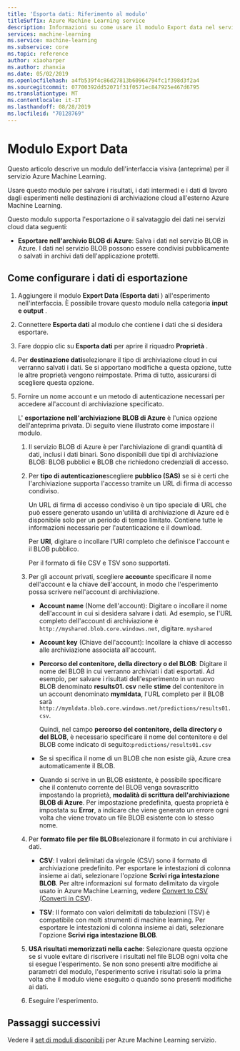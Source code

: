 ```yaml
---
title: 'Esporta dati: Riferimento al modulo'
titleSuffix: Azure Machine Learning service
description: Informazioni su come usare il modulo Export data nel servizio Azure Machine Learning per salvare i risultati, i dati intermedi e i dati di lavoro dagli esperimenti nelle destinazioni di archiviazione cloud all'esterno di Azure Machine Learning.
services: machine-learning
ms.service: machine-learning
ms.subservice: core
ms.topic: reference
author: xiaoharper
ms.author: zhanxia
ms.date: 05/02/2019
ms.openlocfilehash: a4fb539f4c86d27813b60964794fc1f398d3f2a4
ms.sourcegitcommit: 07700392dd52071f31f0571ec847925e467d6795
ms.translationtype: MT
ms.contentlocale: it-IT
ms.lasthandoff: 08/28/2019
ms.locfileid: "70128769"
---
```

# <a name="export-data-module"></a>Modulo Export Data

Questo articolo descrive un modulo dell'interfaccia visiva (anteprima) per il servizio Azure Machine Learning.

Usare questo modulo per salvare i risultati, i dati intermedi e i dati di lavoro dagli esperimenti nelle destinazioni di archiviazione cloud all'esterno Azure Machine Learning.

Questo modulo supporta l'esportazione o il salvataggio dei dati nei servizi cloud data seguenti:


- **Esportare nell'archivio BLOB di Azure**: Salva i dati nel servizio BLOB in Azure. I dati nel servizio BLOB possono essere condivisi pubblicamente o salvati in archivi dati dell'applicazione protetti.

  
## <a name="how-to-configure-export-data"></a>Come configurare i dati di esportazione

1. Aggiungere il modulo **Export Data (Esporta dati** ) all'esperimento nell'interfaccia. È possibile trovare questo modulo nella categoria **input e output** .

2. Connettere **Esporta dati** al modulo che contiene i dati che si desidera esportare.

3. Fare doppio clic su **Esporta dati** per aprire il riquadro **Proprietà** .

4. Per **destinazione dati**selezionare il tipo di archiviazione cloud in cui verranno salvati i dati. Se si apportano modifiche a questa opzione, tutte le altre proprietà vengono reimpostate. Prima di tutto, assicurarsi di scegliere questa opzione.

5. Fornire un nome account e un metodo di autenticazione necessari per accedere all'account di archiviazione specificato.

    L' **esportazione nell'archiviazione BLOB di Azure** è l'unica opzione dell'anteprima privata. Di seguito viene illustrato come impostare il modulo.
    1. Il servizio BLOB di Azure è per l'archiviazione di grandi quantità di dati, inclusi i dati binari. Sono disponibili due tipi di archiviazione BLOB: BLOB pubblici e BLOB che richiedono credenziali di accesso.

    2. Per **tipo di autenticazione**scegliere **pubblico (SAS)** se si è certi che l'archiviazione supporta l'accesso tramite un URL di firma di accesso condiviso.

          Un URL di firma di accesso condiviso è un tipo speciale di URL che può essere generato usando un'utilità di archiviazione di Azure ed è disponibile solo per un periodo di tempo limitato.  Contiene tutte le informazioni necessarie per l'autenticazione e il download.

        Per **URI**, digitare o incollare l'URI completo che definisce l'account e il BLOB pubblico.

        Per il formato di file CSV e TSV sono supportati.

    3. Per gli account privati, scegliere **account**e specificare il nome dell'account e la chiave dell'account, in modo che l'esperimento possa scrivere nell'account di archiviazione.

         - **Account name** (Nome dell'account): Digitare o incollare il nome dell'account in cui si desidera salvare i dati. Ad esempio, se l'URL completo dell'account di archiviazione è `http://myshared.blob.core.windows.net`, digitare. `myshared`

        - **Account key** (Chiave dell'account): Incollare la chiave di accesso alle archiviazione associata all'account.

        -  **Percorso del contenitore, della directory o del BLOB**: Digitare il nome del BLOB in cui verranno archiviati i dati esportati. Ad esempio, per salvare i risultati dell'esperimento in un nuovo BLOB denominato **results01. csv** nelle **stime** del contenitore in un account denominato **mymldata**, l'URL completo per il BLOB sarà `http://mymldata.blob.core.windows.net/predictions/results01.csv`.

            Quindi, nel campo **percorso del contenitore, della directory o del BLOB**, è necessario specificare il nome del contenitore e del BLOB come indicato di seguito:`predictions/results01.csv`

        - Se si specifica il nome di un BLOB che non esiste già, Azure crea automaticamente il BLOB.

       -  Quando si scrive in un BLOB esistente, è possibile specificare che il contenuto corrente del BLOB venga sovrascritto impostando la proprietà, **modalità di scrittura dell'archiviazione BLOB di Azure**. Per impostazione predefinita, questa proprietà è impostata su **Error**, a indicare che viene generato un errore ogni volta che viene trovato un file BLOB esistente con lo stesso nome.


    4. Per **formato file per file BLOB**selezionare il formato in cui archiviare i dati.

        - **CSV**: I valori delimitati da virgole (CSV) sono il formato di archiviazione predefinito. Per esportare le intestazioni di colonna insieme ai dati, selezionare l'opzione **Scrivi riga intestazione BLOB**.  Per altre informazioni sul formato delimitato da virgole usato in Azure Machine Learning, vedere [Convert to CSV (Converti in CSV](./convert-to-csv.md)).

        - **TSV**: Il formato con valori delimitati da tabulazioni (TSV) è compatibile con molti strumenti di machine learning. Per esportare le intestazioni di colonna insieme ai dati, selezionare l'opzione **Scrivi riga intestazione BLOB**.  

 
    5. **USA risultati memorizzati nella cache**: Selezionare questa opzione se si vuole evitare di riscrivere i risultati nel file BLOB ogni volta che si esegue l'esperimento. Se non sono presenti altre modifiche ai parametri del modulo, l'esperimento scrive i risultati solo la prima volta che il modulo viene eseguito o quando sono presenti modifiche ai dati.

    6. Eseguire l'esperimento.

## <a name="next-steps"></a>Passaggi successivi

Vedere il [set di moduli disponibili](module-reference.md) per Azure Machine Learning servizio. 